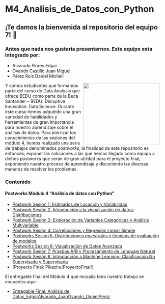 # M4_Analisis_de_Datos_con_Python


## ¡Te damos la bienvenida al repositorio del equipo 7! :cactus:
### Antes que nada nos gustaría presentarnos. Este equipo esta integrado por:

- Alvarado Flores Edgar
- Ovando Castillo Juan Miguel
- Pérez Ruiz Daniel Michell


<img src="https://img.youtube.com/vi/bILE5BEyhdo/maxresdefault.jpg.png" align="right" height="200" width="250">

Y somos estudiantes que formamos parte del curso de Data Analysis que ofrece BEDU como parte de la Beca Santander – BEDU: Disruptive Innovation: Data Science. Durante este curso hemos adquirido una gran variedad de habilidades y herramientas de gran importancia para nuestro aprendizaje sobre el análisis de datos. Para aterrizar los conocimientos de las sesiones del módulo 4, hemos realizado una serie de trabajos denominados *postworks*, la finalidad de este repositorio es entonces; exponer las soluciones a las que hemos llegado como equipo a dichos postworks que serán de gran utilidad para el proyecto final, exponiendo nuestro proceso de aprendizaje y discutiendo las diversas maneras de resolver los problemas.

### Contenido
#### Postworks Módulo 4 "Análisis de datos con Python"

 - [Postwork Sesión 1: Estimados de Locación y Variabilidad ](Postwork01/) 
 - [Postwork Sesión 2: Introducción a la visualización de datos: Distribuciones](Postwork02/) 
 - [Postwork Sesión 3: Exploración de Variables Categóricas y Análisis Multivariable](Postwork03/)
 - [Postwork Sesión 4: Correlaciones y Regresión Linear Simple](Postwork04/) 
 - [Postworks Sesión 5: Distribuciones muestrales y técnicas de evaluación de modelos](Postwork05) 
 - [Postworks Sesión 6: Visualización de Datos Avanzada](Postwork06) 
 - [Postwork Sesión 7: Pruebas A/B y Procesamiento de Lenguaje Natural](Postwork06/) 
 - [Postwork Sesión 8: Introducción a Machine Learning: Clasificación No Supervisada y Supervisada](Postwork08/)
 - [Proyecto Final: Pikachu(ProyectoFinal/)

El entregable final del Módulo 4 que recopila todo nuestro trabajo se encuentra aquí:
 - [Entregable Final: Análisis de Datos_EdgarAlvarado_JuanOvando_DanielPérez](Entrega_Final_Procesamiento_JuanOvando_DanielPeréz/)
